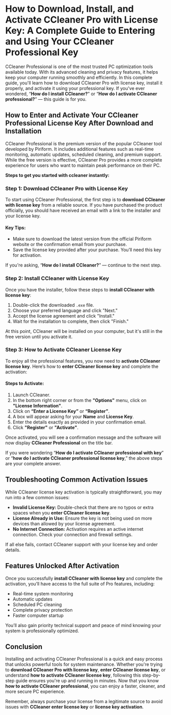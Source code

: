 # How to Download, Install, and Activate CCleaner Pro with License Key: A Complete Guide to Entering and Using Your CCleaner Professional Key

CCleaner Professional is one of the most trusted PC optimization tools available today. With its advanced cleaning and privacy features, it helps keep your computer running smoothly and efficiently. In this complete guide, you'll learn how to download CCleaner Pro with license key, install it properly, and activate it using your professional key. If you've ever wondered, “**How do I install CCleaner?**” or “**How do I activate CCleaner professional?**” — this guide is for you.


## How to Enter and Activate Your CCleaner Professional License Key After Download and Installation

CCleaner Professional is the premium version of the popular CCleaner tool developed by Piriform. It includes additional features such as real-time monitoring, automatic updates, scheduled cleaning, and premium support. While the free version is effective, CCleaner Pro provides a more complete experience for users who want to maintain peak performance on their PC.

**Steps to get you started with ccleaner instantly:**

### Step 1: Download CCleaner Pro with License Key

To start using CCleaner Professional, the first step is to **download CCleaner with license key** from a reliable source. If you have purchased the product officially, you should have received an email with a link to the installer and your license key.

#### Key Tips:

* Make sure to download the latest version from the official Piriform website or the confirmation email from your purchase.
* Save the license key provided after your purchase. You’ll need this key for activation.

If you're asking, “**How do I install CCleaner?**” — continue to the next step.


### Step 2: Install CCleaner with License Key

Once you have the installer, follow these steps to **install CCleaner with license key**:

1. Double-click the downloaded `.exe` file.
2. Choose your preferred language and click "Next."
3. Accept the license agreement and click "Install."
4. Wait for the installation to complete, then click "Finish."

At this point, CCleaner will be installed on your computer, but it's still in the free version until you activate it.


### Step 3: How to Activate CCleaner License Key

To enjoy all the professional features, you now need to **activate CCleaner license key**. Here’s how to **enter CCleaner license key** and complete the activation:

#### Steps to Activate:

1. Launch CCleaner.
2. In the bottom right corner or from the **"Options"** menu, click on **"License Information"**.
3. Click on **“Enter a License Key”** or **“Register”**.
4. A box will appear asking for your **Name** and **License Key**.
5. Enter the details exactly as provided in your confirmation email.
6. Click **"Register"** or **"Activate"**.

Once activated, you will see a confirmation message and the software will now display **CCleaner Professional** on the title bar.

If you were wondering “**How do I activate CCleaner professional with key**” or “**how do I activate CCleaner professional license key**,” the above steps are your complete answer.


## Troubleshooting Common Activation Issues

While CCleaner license key activation is typically straightforward, you may run into a few common issues:

* **Invalid License Key:** Double-check that there are no typos or extra spaces when you **enter CCleaner license key**.
* **License Already in Use:** Ensure the key is not being used on more devices than allowed by your license agreement.
* **No Internet Connection:** Activation requires an active internet connection. Check your connection and firewall settings.

If all else fails, contact CCleaner support with your license key and order details.


## Features Unlocked After Activation

Once you successfully **install CCleaner with license key** and complete the activation, you’ll have access to the full suite of Pro features, including:

* Real-time system monitoring
* Automatic updates
* Scheduled PC cleaning
* Complete privacy protection
* Faster computer startup

You’ll also gain priority technical support and peace of mind knowing your system is professionally optimized.


## Conclusion

Installing and activating CCleaner Professional is a quick and easy process that unlocks powerful tools for system maintenance. Whether you're trying to **download CCleaner Pro with license key**, **enter CCleaner license key**, or understand **how to activate CCleaner license key**, following this step-by-step guide ensures you're up and running in minutes. Now that you know **how to activate CCleaner professional**, you can enjoy a faster, cleaner, and more secure PC experience.

Remember, always purchase your license from a legitimate source to avoid issues with **CCleaner enter license key** or **license key activation**.
